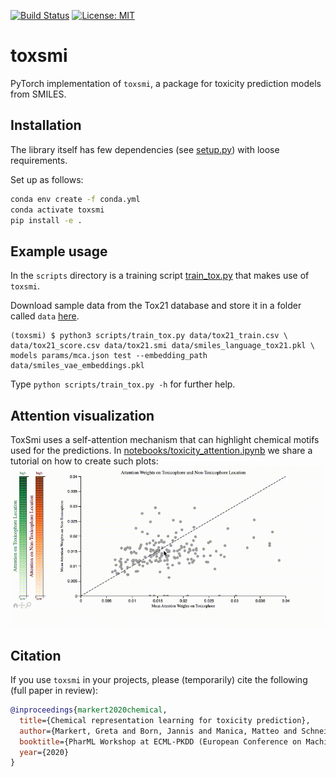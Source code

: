 [![Build Status](https://github.com/PaccMann/toxsmi/actions/workflows/build.yml/badge.svg)](https://github.com/PaccMann/toxsmi/actions/workflows/build.yml)
[![License: MIT](https://img.shields.io/badge/License-MIT-yellow.svg)](https://opensource.org/licenses/MIT)

# toxsmi

PyTorch implementation of `toxsmi`, a package for toxicity prediction models
from SMILES.

## Installation

The library itself has few dependencies (see [setup.py](setup.py)) with loose requirements. 

Set up as follows:

```sh
conda env create -f conda.yml
conda activate toxsmi
pip install -e .
```

## Example usage

In the `scripts` directory is a training script [train_tox.py](./scripts/train_tox.py) that makes use
of `toxsmi`.

Download sample data from the Tox21 database and store it in a folder called `data`
[here](https://ibm.box.com/s/kahxnlg2k2s0x3z0r5fa6y67tmfhs6or). 


```console
(toxsmi) $ python3 scripts/train_tox.py data/tox21_train.csv \
data/tox21_score.csv data/tox21.smi data/smiles_language_tox21.pkl \
models params/mca.json test --embedding_path data/smiles_vae_embeddings.pkl
```

Type `python scripts/train_tox.py -h` for further help.

## Attention visualization
ToxSmi uses a self-attention mechanism that can highlight chemical motifs used for the predictions.
In [notebooks/toxicity_attention.ipynb](notebooks/toxicity_attention.ipynb) we share a tutorial on how to create such plots:
![Attention](assets/attention.gif "toxicophore attention")


## Citation
If you use `toxsmi` in your projects, please (temporarily) cite the following (full paper in review):

```bib
@inproceedings{markert2020chemical,
  title={Chemical representation learning for toxicity prediction},
  author={Markert, Greta and Born, Jannis and Manica, Matteo and Schneider, Gisbert and Rodriguez Martinez, M},
  booktitle={PharML Workshop at ECML-PKDD (European Conference on Machine Learning and Principles and Practice of Knowledge Discovery in Databases)},
  year={2020}
}
```